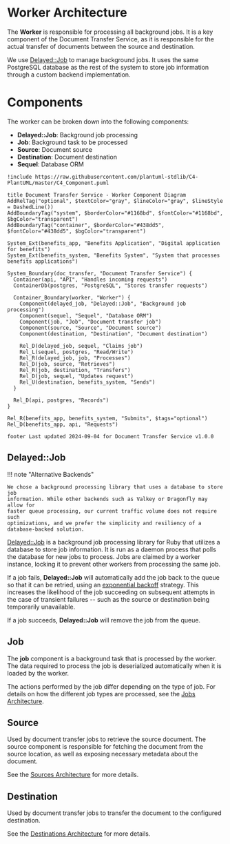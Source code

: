 # Worker Architecture

The **Worker** is responsible for processing all background jobs. It is a key
component of the Document Transfer Service, as it is responsible for the actual
transfer of documents between the source and destination.

We use [Delayed::Job][delayed_job] to manage background jobs. It uses the same
PostgreSQL database as the rest of the system to store job information through a
custom backend implementation.

# Components

The worker can be broken down into the following components:

* **Delayed::Job**: Background job processing
* **Job**: Background task to be processed
* **Source**: Document source
* **Destination**: Document destination
* **Sequel**: Database ORM

```plantuml
!include https://raw.githubusercontent.com/plantuml-stdlib/C4-PlantUML/master/C4_Component.puml

title Document Transfer Service - Worker Component Diagram
AddRelTag("optional", $textColor="gray", $lineColor="gray", $lineStyle = DashedLine())
AddBoundaryTag("system", $borderColor="#1168bd", $fontColor="#1168bd", $bgColor="transparent")
AddBoundaryTag("container", $borderColor="#438dd5", $fontColor="#438dd5", $bgColor="transparent")

System_Ext(benefits_app, "Benefits Application", "Digital application for benefits")
System_Ext(benefits_system, "Benefits System", "System that processes benefits applications")

System_Boundary(doc_transfer, "Document Transfer Service") {
  Container(api, "API", "Handles incoming requests")
  ContainerDb(postgres, "PostgreSQL", "Stores transfer requests")

  Container_Boundary(worker, "Worker") {
    Component(delayed_job, "Delayed::Job", "Background job processing")
    Component(sequel, "Sequel", "Database ORM")
    Component(job, "Job", "Document transfer job")
    Component(source, "Source", "Document source")
    Component(destination, "Destination", "Document destination")

    Rel_D(delayed_job, sequel, "Claims job")
    Rel_L(sequel, postgres, "Read/Write")
    Rel_R(delayed_job, job, "Processes")
    Rel_D(job, source, "Retrieves")
    Rel_R(job, destination, "Transfers")
    Rel_D(job, sequel, "Updates request")
    Rel_U(destination, benefits_system, "Sends")
  }

  Rel_D(api, postgres, "Records")
}

Rel_R(benefits_app, benefits_system, "Submits", $tags="optional")
Rel_D(benefits_app, api, "Requests")

footer Last updated 2024-09-04 for Document Transfer Service v1.0.0
```

## Delayed::Job

!!! note "Alternative Backends"

    We chose a background processing library that uses a database to store job
    information. While other backends such as Valkey or Dragonfly may allow for
    faster queue processing, our current traffic volume does not require such
    optimizations, and we prefer the simplicity and resiliency of a
    database-backed solution.

[Delayed::Job][delayed_job] is a background job processing library for Ruby that
utilizes a database to store job information. It is run as a daemon process that
polls the database for new jobs to process. Jobs are claimed by a worker
instance, locking it to prevent other workers from processing the same job.

If a job fails, **Delayed::Job** will automatically add the job back to the
queue so that it can be retried, using an [exponential backoff][backoff]
strategy. This increases the likelihood of the job succeeding on subsequent
attempts in the case of transient failures -- such as the source or destination
being temporarily unavailable.

If a job succeeds, **Delayed::Job** will remove the job from the queue.

## Job

The **job** component is a background task that is processed by the worker. The
data required to process the job is deserialized automatically when it is loaded
by the worker.

The actions performed by the job differ depending on the type of job. For
details on how the different job types are processed, see the
[Jobs Architecture][jobs].

## Source

Used by document transfer jobs to retrieve the source document. The source
component is responsible for fetching the document from the source location,
as well as exposing necessary metadata about the document.

See the [Sources Architecture][sources] for more details.

## Destination

Used by document transfer jobs to transfer the document to the configured
destination.

See the [Destinations Architecture][destinations] for more details.

[backoff]: https://en.wikipedia.org/wiki/Exponential_backoff
[delayed_job]: https://github.com/collectiveidea/delayed_job
[destinations]: destinations.md
[jobs]: jobs.md
[sources]: sources.md

